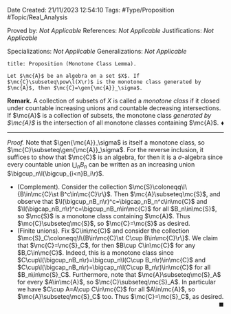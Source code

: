 <div class="topSpace"></div>

Date Created: 21/11/2023 12:54:10
Tags: #Type/Proposition #Topic/Real_Analysis

Proved by: <i>Not Applicable</i>
References: <i>Not Applicable</i>
Justifications: <i>Not Applicable</i>

Specializations: <i>Not Applicable</i>
Generalizations: <i>Not Applicable</i>

``` ad-Proposition
title: Proposition (Monotone Class Lemma).

Let $\mc{A}$ be an algebra on a set $X$. If $\mc{C}\subseteq\pow\l(X\r)$ is the monotone class generated by $\mc{A}$, then $\mc{C}=\gen{\mc{A}}_\sigma$.

```

<b>Remark.</b> A collection of subsets of $X$ is called a <i>monotone class</i> if it closed under countable increasing unions and countable decreasing intersections. If $\mc{A}$ is a collection of subsets, the monotone class <i>generated by $\mc{A}$</i> is the intersection of all monotone classes containing $\mc{A}$.<span style="float:right;">$\blacklozenge$</span>

---

<i>Proof.</i> Note that $\gen{\mc{A}}_\sigma$ is itself a monotone class, so $\mc{C}\subseteq\gen{\mc{A}}_\sigma$. For the reverse inclusion, it suffices to show that $\mc{C}$ is an algebra, for then it is a $\sigma$-algebra since every countable union $\bigcup_nB_n$ can be written as an increasing union $\bigcup_n\l(\bigcup_{i<n}B_i\r)$.
* (Complement). Consider the collection $\mc{S}\coloneqq\l\{B\in\mc{C}\st B^c\in\mc{C}\r\}$. Then $\mc{A}\subseteq\mc{S}$, and observe that $\l(\bigcup_nB_n\r)^c=\bigcap_nB_n^c\in\mc{C}$ and $\l(\bigcap_nB_n\r)^c=\bigcup_nB_n\in\mc{C}$ for all $B_n\in\mc{S}$, so $\mc{S}$ is a monotone class containing $\mc{A}$. Thus $\mc{C}\subseteq\mc{S}$, so $\mc{C}=\mc{S}$ as desired.
* (Finite unions). Fix $C\in\mc{C}$ and consider the collection $\mc{S}_C\coloneqq\l\{B\in\mc{C}\st C\cup B\in\mc{C}\r\}$. We claim that $\mc{C}=\mc{S}_C$, for then $B\cup C\in\mc{C}$ for any $B,C\in\mc{C}$. Indeed, this is a monotone class since $C\cup\l(\bigcup_nB_n\r)=\bigcup_n\l(C\cup B_n\r)\in\mc{C}$ and $C\cup\l(\bigcap_nB_n\r)=\bigcap_n\l(C\cup B_n\r)\in\mc{C}$ for all $B_n\in\mc{S}_C$. Furthermore, note that $\mc{A}\subseteq\mc{S}_A$ for every $A\in\mc{A}$, so $\mc{C}\subseteq\mc{S}_A$. In particular we have $C\cup A=A\cup C\in\mc{C}$ for all $A\in\mc{A}$, so $\mc{A}\subseteq\mc{S}_C$ too. Thus $\mc{C}=\mc{S}_C$, as desired.<span style="float:right;">$\blacksquare$</span>

